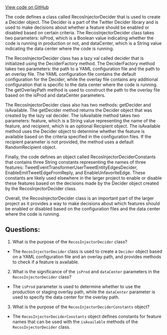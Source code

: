 [View code on GitHub](https://github.com/misbahsy/the-algorithm/recos-injector/server/src/main/scala/com/twitter/recosinjector/decider/RecosInjectorDecider.scala)

The code defines a class called RecosInjectorDecider that is used to create a Decider object. The Decider is a part of the Twitter Decider library and is used to make decisions about whether a feature should be enabled or disabled based on certain criteria. The RecosInjectorDecider class takes two parameters: isProd, which is a Boolean value indicating whether the code is running in production or not, and dataCenter, which is a String value indicating the data center where the code is running.

The RecosInjectorDecider class has a lazy val called decider that is initialized using the DeciderFactory method. The DeciderFactory method takes two parameters: the path to a YAML configuration file and the path to an overlay file. The YAML configuration file contains the default configuration for the Decider, while the overlay file contains any additional configuration that is specific to the data center where the code is running. The getOverlayPath method is used to construct the path to the overlay file based on the isProd and dataCenter parameters.

The RecosInjectorDecider class also has two methods: getDecider and isAvailable. The getDecider method returns the Decider object that was created by the lazy val decider. The isAvailable method takes two parameters: feature, which is a String value representing the name of the feature, and recipient, which is an optional Recipient object. The isAvailable method uses the Decider object to determine whether the feature is available based on the criteria specified in the configuration files. If the recipient parameter is not provided, the method uses a default RandomRecipient object.

Finally, the code defines an object called RecosInjectorDeciderConstants that contains three String constants representing the names of three features: TweetEventTransformerUserTweetEntityEdgesDecider, EnableEmitTweetEdgeFromReply, and EnableUnfavoriteEdge. These constants are likely used elsewhere in the larger project to enable or disable these features based on the decisions made by the Decider object created by the RecosInjectorDecider class.

Overall, the RecosInjectorDecider class is an important part of the larger project as it provides a way to make decisions about which features should be enabled or disabled based on the configuration files and the data center where the code is running.
## Questions: 
 1. What is the purpose of the `RecosInjectorDecider` class?
- The `RecosInjectorDecider` class is used to create a `Decider` object based on a YAML configuration file and an overlay path, and provides methods to check if a feature is available.

2. What is the significance of the `isProd` and `dataCenter` parameters in the `RecosInjectorDecider` class?
- The `isProd` parameter is used to determine whether to use the production or staging overlay path, while the `dataCenter` parameter is used to specify the data center for the overlay path.

3. What is the purpose of the `RecosInjectorDeciderConstants` object?
- The `RecosInjectorDeciderConstants` object defines constants for feature names that can be used with the `isAvailable` methods of the `RecosInjectorDecider` class.